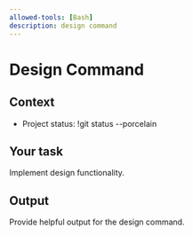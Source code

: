 ```yaml
---
allowed-tools: [Bash]
description: design command
---
```


# Design Command

## Context
- Project status: !git status --porcelain

## Your task
Implement design functionality.

## Output
Provide helpful output for the design command.
